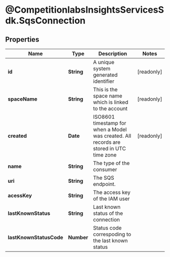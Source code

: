 # @CompetitionlabsInsightsServicesSdk.SqsConnection

## Properties

Name | Type | Description | Notes
------------ | ------------- | ------------- | -------------
**id** | **String** | A unique system generated identifier | [readonly] 
**spaceName** | **String** | This is the space name which is linked to the account | [readonly] 
**created** | **Date** | ISO8601 timestamp for when a Model was created. All records are stored in UTC time zone | [readonly] 
**name** | **String** | The type of the consumer | 
**uri** | **String** | The SQS endpoint. | 
**acessKey** | **String** | The access key of the IAM user | 
**lastKnownStatus** | **String** | Last known status of the connection | 
**lastKnownStatusCode** | **Number** | Status code correspoding to the last known status | 


